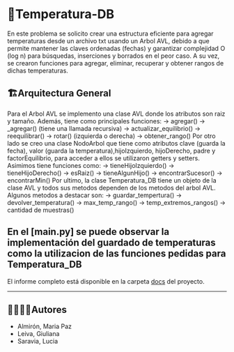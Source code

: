 # 🐍Temperatura-DB
En este problema se solicito crear una estructura eficiente para agregar temperaturas desde un archivo txt usando un Arbol AVL, debido a que permite mantener las claves ordenadas (fechas) y garantizar complejidad O (log n) para búsquedas, inserciones y borrados en el peor caso. A su vez, se crearon funciones para agregar, eliminar, recuperar y obtener rangos de dichas temperaturas.
## 🏗Arquitectura General
Para el Arbol AVL se implemento una clase AVL donde los atributos son raiz y tamaño. Además, tiene como principales funciones:
    -> agregar()
    -> _agregar() (tiene una llamada recursiva)
    -> actualizar_equilibrio()
    -> reequilibrar()
    -> rotar() (izquierda o derecha)
    -> obtener_rango()
Por otro lado se creo una clase NodoArbol que tiene como atributos clave (guarda la fecha), valor (guarda la temperatura),hijoIzquierdo, hijoDerecho, padre y factorEquilibrio, para acceder a ellos se utilizaron getters y setters. Asimimos tiene funciones como:
    -> tieneHijoIzquierdo()
    -> tieneHijoDerecho()
    -> esRaiz()
    -> tieneAlgunHijo()
    -> encontrarSucesor()
    -> encontrarMin()
Por ultimo, la clase Temperatura_DB tiene un objeto de la clase AVL y todos sus metodos dependen de los metodos del arbol AVL. Algunos metodos a destacar son:
    -> guardar_tempertura()
    -> devolver_temperatura()
    -> max_temp_rango()
    -> temp_extremos_rangos()
    -> cantidad de muestras()

En el [main.py] se puede observar la implementación del guardado de temperaturas como la utilizacion de las funciones pedidas para Temperatura_DB
-
El informe completo está disponible en la carpeta [docs](./docs) del proyecto.

---
## 🙎‍♀️🙎‍♂️Autores

- Almirón, Maria Paz
- Leiva, Giuliana
- Saravia, Lucia


